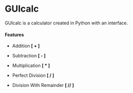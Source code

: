 # GUIcalc

GUIcalc is a calculator created in Python with an interface.

#### Features

* Addition **[ + ]**

* Subtraction **[ - ]**

* Multiplication **[ * ]**

* Perfect Division **[ / ]**

* Division With Remainder **[ // ]**